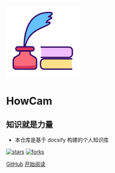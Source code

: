![logo](_media/logo.png)

# HowCam

## 知识就是力量

- 本仓库是基于 docsify 构建的个人知识库
  

[![stars](https://badgen.net/github/stars/HowCam/howcam.github.io?icon=github&color=4ab8a1)](https://github.com/howcam/howcam.github.io) [![forks](https://badgen.net/github/forks/howcam/howcam.github.io?icon=github&color=4ab8a1)](https://github.com/howcam/howcam.github.io) 

[GitHub](<https://github.com/HowCam/howcam.github.io>)
[开始阅读](README.md)